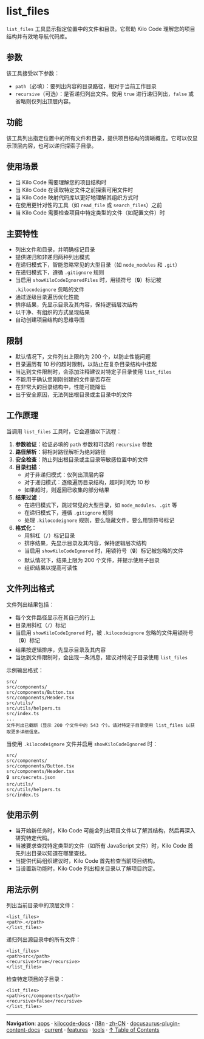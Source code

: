 # list_files

`list_files` 工具显示指定位置中的文件和目录。它帮助 Kilo Code 理解您的项目结构并有效地导航代码库。

## 参数

该工具接受以下参数：

- `path`（必填）：要列出内容的目录路径，相对于当前工作目录
- `recursive`（可选）：是否递归列出文件。使用 `true` 进行递归列出，`false` 或省略则仅列出顶层内容。

## 功能

该工具列出指定位置中的所有文件和目录，提供项目结构的清晰概览。它可以仅显示顶层内容，也可以递归探索子目录。

## 使用场景

- 当 Kilo Code 需要理解您的项目结构时
- 当 Kilo Code 在读取特定文件之前探索可用文件时
- 当 Kilo Code 映射代码库以更好地理解其组织方式时
- 在使用更针对性的工具（如 `read_file` 或 `search_files`）之前
- 当 Kilo Code 需要检查项目中特定类型的文件（如配置文件）时

## 主要特性

- 列出文件和目录，并明确标记目录
- 提供递归和非递归两种列出模式
- 在递归模式下，智能忽略常见的大型目录（如 `node_modules` 和 `.git`）
- 在递归模式下，遵循 `.gitignore` 规则
- 当启用 `showKiloCodeIgnoredFiles` 时，用锁符号（🔒）标记被 `.kilocodeignore` 忽略的文件
- 通过逐级目录遍历优化性能
- 排序结果，先显示目录及其内容，保持逻辑层次结构
- 以干净、有组织的方式呈现结果
- 自动创建项目结构的思维导图

## 限制

- 默认情况下，文件列出上限约为 200 个，以防止性能问题
- 目录遍历有 10 秒的超时限制，以防止在复杂目录结构中挂起
- 当达到文件限制时，会添加注释建议对特定子目录使用 `list_files`
- 不能用于确认您刚刚创建的文件是否存在
- 在非常大的目录结构中，性能可能降低
- 出于安全原因，无法列出根目录或主目录中的文件

## 工作原理

当调用 `list_files` 工具时，它会遵循以下流程：

1. **参数验证**：验证必填的 `path` 参数和可选的 `recursive` 参数
2. **路径解析**：将相对路径解析为绝对路径
3. **安全检查**：防止列出根目录或主目录等敏感位置中的文件
4. **目录扫描**：
    - 对于非递归模式：仅列出顶层内容
    - 对于递归模式：逐级遍历目录结构，超时时间为 10 秒
    - 如果超时，则返回已收集的部分结果
5. **结果过滤**：
    - 在递归模式下，跳过常见的大型目录，如 `node_modules`、`.git` 等
    - 在递归模式下，遵循 `.gitignore` 规则
    - 处理 `.kilocodeignore` 规则，要么隐藏文件，要么用锁符号标记
6. **格式化**：
    - 用斜杠（`/`）标记目录
    - 排序结果，先显示目录及其内容，保持逻辑层次结构
    - 当启用 `showKiloCodeIgnored` 时，用锁符号（🔒）标记被忽略的文件
    - 默认情况下，结果上限为 200 个文件，并提示使用子目录
    - 组织结果以提高可读性

## 文件列出格式

文件列出结果包括：

- 每个文件路径显示在其自己的行上
- 目录用斜杠（`/`）标记
- 当启用 `showKiloCodeIgnored` 时，被 `.kilocodeignore` 忽略的文件用锁符号（🔒）标记
- 结果按逻辑排序，先显示目录及其内容
- 当达到文件限制时，会出现一条消息，建议对特定子目录使用 `list_files`

示例输出格式：

```
src/
src/components/
src/components/Button.tsx
src/components/Header.tsx
src/utils/
src/utils/helpers.ts
src/index.ts
...
文件列出已截断（显示 200 个文件中的 543 个）。请对特定子目录使用 list_files 以获取更多详细信息。
```

当使用 `.kilocodeignore` 文件并启用 `showKiloCodeIgnored` 时：

```
src/
src/components/
src/components/Button.tsx
src/components/Header.tsx
🔒 src/secrets.json
src/utils/
src/utils/helpers.ts
src/index.ts
```

## 使用示例

- 当开始新任务时，Kilo Code 可能会列出项目文件以了解其结构，然后再深入研究特定代码。
- 当被要求查找特定类型的文件（如所有 JavaScript 文件）时，Kilo Code 首先列出目录以知道在哪里查找。
- 当提供代码组织建议时，Kilo Code 首先检查当前项目结构。
- 当设置新功能时，Kilo Code 列出相关目录以了解项目约定。

## 用法示例

列出当前目录中的顶层文件：

```
<list_files>
<path>.</path>
</list_files>
```

递归列出源目录中的所有文件：

```
<list_files>
<path>src</path>
<recursive>true</recursive>
</list_files>
```

检查特定项目的子目录：

```
<list_files>
<path>src/components</path>
<recursive>false</recursive>
</list_files>
```

---

**Navigation**: [apps](../../../../../../../../apps/) · [kilocode-docs](../../../../../../../apps/kilocode-docs/) · [i18n](../../../../../../apps/kilocode-docs/i18n/) · [zh-CN](../../../../../apps/kilocode-docs/i18n/zh-CN/) · [docusaurus-plugin-content-docs](../../../../apps/kilocode-docs/i18n/zh-CN/docusaurus-plugin-content-docs/) · [current](../../../apps/kilocode-docs/i18n/zh-CN/docusaurus-plugin-content-docs/current/) · [features](../../apps/kilocode-docs/i18n/zh-CN/docusaurus-plugin-content-docs/current/features/) · [tools](../apps/kilocode-docs/i18n/zh-CN/docusaurus-plugin-content-docs/current/features/tools/) · [↑ Table of Contents](#list-files)

